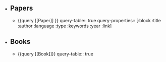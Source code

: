 - ## Papers
	- {{query [[Paper]] }}
	  query-table:: true
	  query-properties:: [:block :title :author :language :type :keywords :year :link]
- ## Books
	- {{query [[Book]]}}
	  query-table:: true